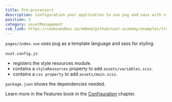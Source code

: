 ```yaml
---
title: Pre-processors
description: Configuration your application to use pug and sass with style resources to easily add variables to all components.
position: 2
category: assetManagement
csb_link: https://codesandbox.io/embed/github/nuxt-academy/examples/tree/master/asset-management/pre-processors
---
```


<example-intro></example-intro>

`pages/index.vue` uses pug as a template language and sass for styling.

`nuxt.config.js`:

- registers the style resources module.
- contains a `styleResources` property to add `assets/variables.scss`.
- contains a `css property` to add `assets/main.scss`.

`package.json` shows the dependencies needed.

<base-alert type="next">

Learn more in the Features book in the [Configuration](/docs/2.x/features/configuration#pre-processors) chapter.

</base-alert>

<code-sandbox :src="csb_link"></code-sandbox>
